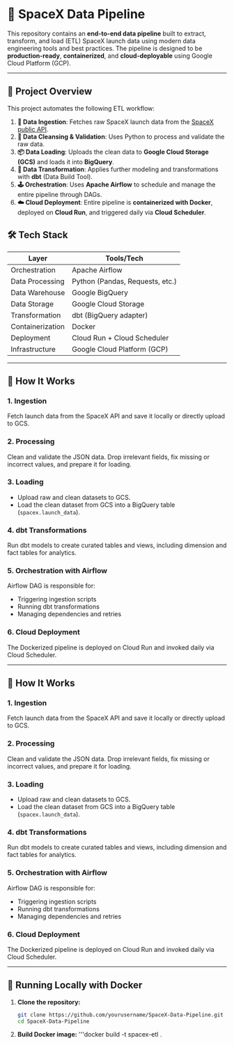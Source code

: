 # 🚀 SpaceX Data Pipeline

This repository contains an **end-to-end data pipeline** built to extract, transform, and load (ETL) SpaceX launch data using modern data engineering tools and best practices. The pipeline is designed to be **production-ready**, **containerized**, and **cloud-deployable** using Google Cloud Platform (GCP).

---

## 📌 Project Overview

This project automates the following ETL workflow:

1. **🔄 Data Ingestion**: Fetches raw SpaceX launch data from the [SpaceX public API](https://api.spacexdata.com/v4/launches).
2. **🧹 Data Cleansing & Validation**: Uses Python to process and validate the raw data.
3. **📦 Data Loading**: Uploads the clean data to **Google Cloud Storage (GCS)** and loads it into **BigQuery**.
4. **🔁 Data Transformation**: Applies further modeling and transformations with **dbt** (Data Build Tool).
5. **🕹️ Orchestration**: Uses **Apache Airflow** to schedule and manage the entire pipeline through DAGs.
6. **☁️ Cloud Deployment**: Entire pipeline is **containerized with Docker**, deployed on **Cloud Run**, and triggered daily via **Cloud Scheduler**.


## 🛠️ Tech Stack

| Layer                | Tools/Tech                            |
|---------------------|----------------------------------------|
| Orchestration       | Apache Airflow                         |
| Data Processing     | Python (Pandas, Requests, etc.)        |
| Data Warehouse      | Google BigQuery                        |
| Data Storage        | Google Cloud Storage                   |
| Transformation      | dbt (BigQuery adapter)                 |
| Containerization    | Docker                                 |
| Deployment          | Cloud Run + Cloud Scheduler            |
| Infrastructure      | Google Cloud Platform (GCP)            |

---

## 🚀 How It Works

### 1. Ingestion
Fetch launch data from the SpaceX API and save it locally or directly upload to GCS.

### 2. Processing
Clean and validate the JSON data. Drop irrelevant fields, fix missing or incorrect values, and prepare it for loading.

### 3. Loading
- Upload raw and clean datasets to GCS.
- Load the clean dataset from GCS into a BigQuery table (`spacex.launch_data`).

### 4. dbt Transformations
Run dbt models to create curated tables and views, including dimension and fact tables for analytics.

### 5. Orchestration with Airflow
Airflow DAG is responsible for:
- Triggering ingestion scripts
- Running dbt transformations
- Managing dependencies and retries

### 6. Cloud Deployment
The Dockerized pipeline is deployed on Cloud Run and invoked daily via Cloud Scheduler.

---

## 🚀 How It Works

### 1. Ingestion
Fetch launch data from the SpaceX API and save it locally or directly upload to GCS.

### 2. Processing
Clean and validate the JSON data. Drop irrelevant fields, fix missing or incorrect values, and prepare it for loading.

### 3. Loading
- Upload raw and clean datasets to GCS.
- Load the clean dataset from GCS into a BigQuery table (`spacex.launch_data`).

### 4. dbt Transformations
Run dbt models to create curated tables and views, including dimension and fact tables for analytics.

### 5. Orchestration with Airflow
Airflow DAG is responsible for:
- Triggering ingestion scripts
- Running dbt transformations
- Managing dependencies and retries

### 6. Cloud Deployment
The Dockerized pipeline is deployed on Cloud Run and invoked daily via Cloud Scheduler.

---

## 🐳 Running Locally with Docker

1. **Clone the repository:**
   ```bash
   git clone https://github.com/yourusername/SpaceX-Data-Pipeline.git
   cd SpaceX-Data-Pipeline

2. **Build Docker image:**
   '''docker build -t spacex-etl .

   

